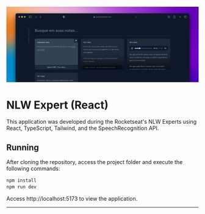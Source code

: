 ![Cover](./.github/cover.png)

# NLW Expert (React)

This application was developed during the Rocketseat's NLW Experts using React, TypeScript, Tailwind, and the SpeechRecognition API.

## Running

After cloning the repository, access the project folder and execute the following commands:

```sh
npm install
npm run dev
```

Access http://localhost:5173 to view the application.

---
